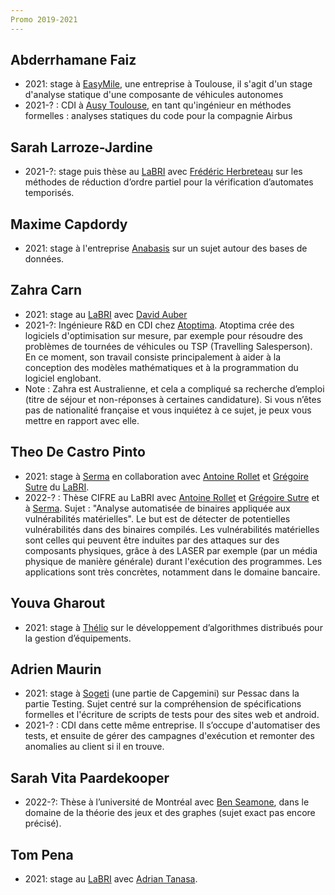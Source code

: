 ```yaml
---
Promo 2019-2021
---
```


## Abderrhamane Faiz

* 2021: stage à [EasyMile](https://easymile.com/), une entreprise à Toulouse, il s'agit d'un stage d'analyse statique d'une composante de véhicules autonomes
* 2021-? : CDI à [Ausy Toulouse](https://www.ausy.fr/fr), en tant qu'ingénieur en méthodes formelles : analyses statiques du code pour la compagnie Airbus

## Sarah Larroze-Jardine

* 2021-?: stage puis thèse au [LaBRI](https://www.labri.fr/) avec [Frédéric Herbreteau](https://www.labri.fr/perso/herbrete) sur les méthodes de réduction d’ordre partiel pour la vérification d’automates temporisés.

## Maxime Capdordy

* 2021: stage à l'entreprise [Anabasis](https://anabasis-assets.com/) sur un sujet autour des bases de données.

## Zahra Carn

* 2021: stage au [LaBRI](https://www.labri.fr/) avec [David Auber](https://www.labri.fr/perso/auber)
* 2021-?: Ingénieure R&D en CDI chez [Atoptima](https://atoptima.com). Atoptima crée des logiciels d'optimisation sur mesure, par exemple pour résoudre des problèmes de tournées de véhicules ou TSP (Travelling Salesperson). En ce moment, son travail consiste principalement à aider à la conception des modèles mathématiques et à la programmation du logiciel englobant. 
* Note : Zahra est Australienne, et cela a compliqué sa recherche d’emploi (titre de séjour et non-réponses à certaines candidature). Si vous n’êtes pas de nationalité française et vous inquiétez à ce sujet, je peux vous mettre en rapport avec elle.

## Theo De Castro Pinto

* 2021: stage à [Serma](https://www.serma.com/) en collaboration avec [Antoine Rollet](https://www.labri.fr/perso/rollet) et [Grégoire Sutre](https://www.labri.fr/perso/sutre) du [LaBRI](https://www.labri.fr).
* 2022-? : Thèse CIFRE au LaBRI avec [Antoine Rollet](https://www.labri.fr/perso/rollet) et [Grégoire Sutre](https://www.labri.fr/perso/sutre) et à [Serma](https://www.serma.com/). Sujet : "Analyse automatisée de binaires appliquée aux vulnérabilités matérielles". Le but est de détecter de potentielles vulnérabilités dans des binaires compilés. Les vulnérabilités matérielles sont celles qui peuvent être induites par des attaques sur des composants physiques, grâce à des LASER par exemple (par un média physique de manière générale) durant l'exécution des programmes. Les applications sont très concrètes, notamment dans le domaine bancaire.

## Youva Gharout

* 2021: stage à [Thélio](https://www.thelio.fr/) sur le développement d’algorithmes distribués pour la gestion d’équipements. 

## Adrien Maurin

* 2021: stage à [Sogeti](https://www.fr.sogeti.com/) (une partie de Capgemini) sur Pessac dans la partie Testing. Sujet centré sur la compréhension de spécifications formelles et l'écriture de scripts de tests pour des sites web et android.
* 2021-? : CDI dans cette même entreprise. Il s’occupe d'automatiser des tests, et ensuite de gérer des campagnes d'exécution et remonter des anomalies au client si il en trouve.

## Sarah Vita Paardekooper

* 2022-?: Thèse à l’université de Montréal avec [Ben Seamone](https://www.dawsoncollege.qc.ca/research/researchers/seamone-ben/), dans le domaine de la théorie des jeux et des graphes (sujet exact pas encore précisé).

## Tom Pena

* 2021: stage au [LaBRI](https://www.labri.fr/) avec [Adrian Tanasa](https://www.labri.fr/perso/atanasa).

